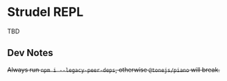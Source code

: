 # Strudel REPL

TBD

## Dev Notes

~~Always run `npm i --legacy-peer-deps`, otherwise `@tonejs/piano` will break.~~

